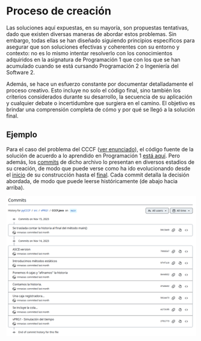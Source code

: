 # Proceso de creación
<!-- TODO: #1 Esquematizarlo en xQ,Q,pQ,C -->

Las soluciones aquí expuestas, en su mayoría, son propuestas tentativas, dado que existen diversas maneras de abordar estos problemas. Sin embargo, todas ellas se han diseñado siguiendo principios específicos para asegurar que son soluciones efectivas y coherentes con su entorno y contexto: no es lo mismo intentar resolverlo con los conocimientos adquiridos en la asignatura de Programación 1 que con los que se han acumulado cuando se está cursando Programación 2 o Ingeniería del Software 2.

Además, se hace un esfuerzo constante por documentar detalladamente el proceso creativo. Esto incluye no solo el código final, sino también los criterios considerados durante su desarrollo, la secuencia de su aplicación y cualquier debate o incertidumbre que surgiera en el camino. El objetivo es brindar una comprensión completa de cómo y por qué se llegó a la solución final.

## Ejemplo

Para el caso del problema del CCCF ([ver enunciado](https://github.com/puntoReflex/pyCCCF/blob/main/enunciado.md)), el código fuente de la solución de acuerdo a lo aprendido en Programación 1 [está aquí](https://github.com/puntoReflex/pyCCCF/blob/main/src/vPRG1/CCCF.java). Pero además, los [commits](https://github.com/puntoReflex/pyCCCF/commits/main/src/vPRG1/CCCF.java) de dicho archivo lo presentan en diversos estadios de su creación, de modo que puede verse como ha ido evolucionando desde el [inicio](https://github.com/puntoReflex/pyCCCF/blob/27b17731c49bc0f0742e52dfaa5b2e593a92820e/src/vPRG1/CCCF.java) de su construcción hasta el [final](https://github.com/puntoReflex/pyCCCF/blob/b6c3ae9e96053c61efaa72df25cf466732c38946/src/vPRG1/CCCF.java). Cada commit detalla la decisión abordada, de modo que puede leerse históricamente (de abajo hacia arriba).

<div align=center>

[![](/images/commits_cccf.png)](https://github.com/puntoReflex/pyCCCF/commits/main/src/vPRG1/CCCF.java)

</div>